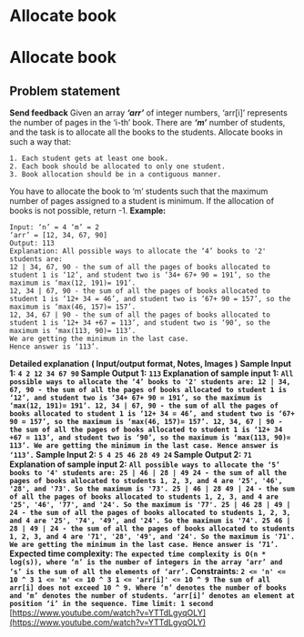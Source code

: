 # Allocate book

# Allocate book
## **Problem statement**
**Send feedback**
Given an array ***‘arr’*** of integer numbers, ‘arr[i]’ represents the number of pages in the ‘i-th’ book.
There are ***‘m’*** number of students, and the task is to allocate all the books to the students.
Allocate books in such a way that:
```
1. Each student gets at least one book.
2. Each book should be allocated to only one student.
3. Book allocation should be in a contiguous manner.
```
You have to allocate the book to ‘m’ students such that the maximum number of pages assigned to a student is minimum.
If the allocation of books is not possible, return -1.
**Example:**
```
Input: ‘n’ = 4 ‘m’ = 2
‘arr’ = [12, 34, 67, 90]
Output: 113
Explanation: All possible ways to allocate the ‘4’ books to '2' students are:
12 | 34, 67, 90 - the sum of all the pages of books allocated to student 1 is ‘12’, and student two is ‘34+ 67+ 90 = 191’, so the maximum is ‘max(12, 191)= 191’.
12, 34 | 67, 90 - the sum of all the pages of books allocated to student 1 is ‘12+ 34 = 46’, and student two is ‘67+ 90 = 157’, so the maximum is ‘max(46, 157)= 157’.
12, 34, 67 | 90 - the sum of all the pages of books allocated to student 1 is ‘12+ 34 +67 = 113’, and student two is ‘90’, so the maximum is ‘max(113, 90)= 113’.
We are getting the minimum in the last case.
Hence answer is ‘113’.
```
**Detailed explanation**
**( Input/output format, Notes, Images )**
**Sample Input 1:**
**`4 2
12 34 67 90`
Sample Output 1:**
**`113`
Explanation of sample input 1:**
**`All possible ways to allocate the ‘4’ books to '2' students are:
12 | 34, 67, 90 - the sum of all the pages of books allocated to student 1 is ‘12’, and student two is ‘34+ 67+ 90 = 191’, so the maximum is ‘max(12, 191)= 191’.
12, 34 | 67, 90 - the sum of all the pages of books allocated to student 1 is ‘12+ 34 = 46’, and student two is ‘67+ 90 = 157’, so the maximum is ‘max(46, 157)= 157’.
12, 34, 67 | 90 - the sum of all the pages of books allocated to student 1 is ‘12+ 34 +67 = 113’, and student two is ‘90’, so the maximum is ‘max(113, 90)= 113’.
We are getting the minimum in the last case.
Hence answer is ‘113’.`
Sample Input 2:**
**`5 4
25 46 28 49 24`
Sample Output 2:**
**`71`
Explanation of sample input 2:**
**`All possible ways to allocate the ‘5’ books to '4' students are:
25 | 46 | 28 | 49 24 - the sum of all the pages of books allocated to students 1, 2, 3, and 4 are '25', '46', '28', and '73'. So the maximum is '73'.
25 | 46 | 28 49 | 24 - the sum of all the pages of books allocated to students 1, 2, 3, and 4 are '25', '46', '77', and '24'. So the maximum is '77'.
25 | 46 28 | 49 | 24 - the sum of all the pages of books allocated to students 1, 2, 3, and 4 are '25', '74', '49', and '24'. So the maximum is '74'.
25 46 | 28 | 49 | 24 - the sum of all the pages of books allocated to students 1, 2, 3, and 4 are '71', '28', '49', and '24'. So the maximum is '71'.
We are getting the minimum in the last case.
Hence answer is ‘71’.`
Expected time complexity:**
**`The expected time complexity is O(n * log(s)), where ‘n’ is the number of integers in the array ‘arr’ and ‘s’ is the sum of all the elements of ‘arr’.`
Constraints:**
**`2 <= 'n' <= 10 ^ 3
1 <= 'm' <= 10 ^ 3
1 <= 'arr[i]' <= 10 ^ 9
The sum of all arr[i] does not exceed 10 ^ 9.
Where ‘n’ denotes the number of books and ‘m’ denotes the number of students. ‘arr[i]’ denotes an element at position ‘i’ in the sequence.
Time limit: 1 second`**
[https://www.youtube.com/watch?v=YTTdLgyqOLY](https://www.youtube.com/watch?v=YTTdLgyqOLY)